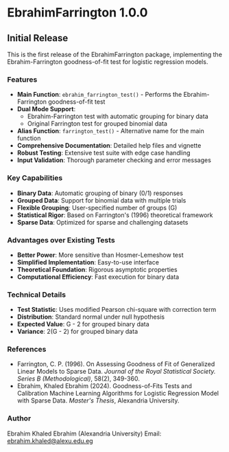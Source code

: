 # EbrahimFarrington 1.0.0

## Initial Release

This is the first release of the EbrahimFarrington package, implementing the Ebrahim-Farrington goodness-of-fit test for logistic regression models.

### Features

* **Main Function**: `ebrahim_farrington_test()` - Performs the Ebrahim-Farrington goodness-of-fit test
* **Dual Mode Support**:
  - Ebrahim-Farrington test with automatic grouping for binary data
  - Original Farrington test for grouped binomial data
* **Alias Function**: `farrington_test()` - Alternative name for the main function
* **Comprehensive Documentation**: Detailed help files and vignette
* **Robust Testing**: Extensive test suite with edge case handling
* **Input Validation**: Thorough parameter checking and error messages

### Key Capabilities

* **Binary Data**: Automatic grouping of binary (0/1) responses
* **Grouped Data**: Support for binomial data with multiple trials
* **Flexible Grouping**: User-specified number of groups (G)
* **Statistical Rigor**: Based on Farrington's (1996) theoretical framework
* **Sparse Data**: Optimized for sparse and challenging datasets

### Advantages over Existing Tests

* **Better Power**: More sensitive than Hosmer-Lemeshow test
* **Simplified Implementation**: Easy-to-use interface
* **Theoretical Foundation**: Rigorous asymptotic properties
* **Computational Efficiency**: Fast execution for binary data

### Technical Details

* **Test Statistic**: Uses modified Pearson chi-square with correction term
* **Distribution**: Standard normal under null hypothesis
* **Expected Value**: G - 2 for grouped binary data
* **Variance**: 2(G - 2) for grouped binary data

### References

* Farrington, C. P. (1996). On Assessing Goodness of Fit of Generalized Linear Models to Sparse Data. *Journal of the Royal Statistical Society. Series B (Methodological)*, 58(2), 349-360.
* Ebrahim, Khaled Ebrahim (2024). Goodness-of-Fits Tests and Calibration Machine Learning Algorithms for Logistic Regression Model with Sparse Data. *Master's Thesis*, Alexandria University.

### Author

Ebrahim Khaled Ebrahim (Alexandria University)
Email: ebrahim.khaled@alexu.edu.eg 